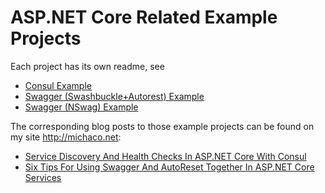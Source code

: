 # ASP.NET Core Related Example Projects 

Each project has its own readme, see 

* [Consul Example](https://github.com/MichaCo/AspNetCore.Services/tree/master/ConsulExample)
* [Swagger (Swashbuckle+Autorest) Example](https://github.com/MichaCo/AspNetCore.Services/tree/master/SwaggerAndAutoresetExample)
* [Swagger (NSwag) Example](https://github.com/MichaCo/AspNetCore.Services/tree/master/NSwagExample)

The corresponding blog posts to those example projects can be found on my site http://michaco.net:

* [Service Discovery And Health Checks In ASP.NET Core With Consul](http://michaco.net/blog/ServiceDiscoveryAndHealthChecksInAspNetCoreWithConsul)
* [Six Tips For Using Swagger And AutoReset Together In ASP.NET Core Services](http://michaco.net/blog/TipsForUsingSwaggerAndAutorestInAspNetCoreMvcServices)